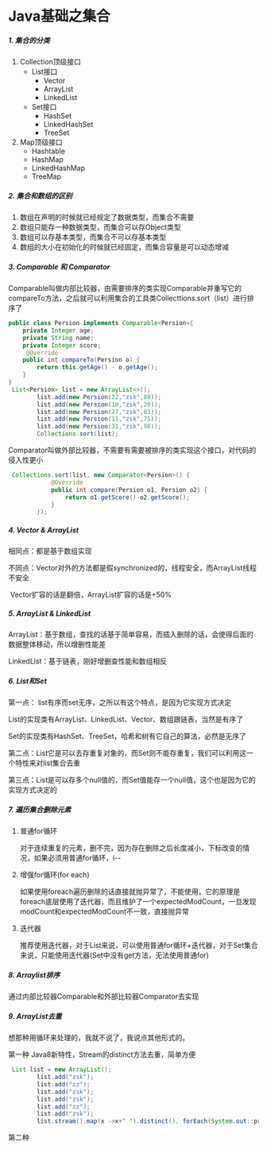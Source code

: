 # Java基础之集合

##### 1. 集合的分类

1. Collection顶级接口
   - List接口
     - Vector
     - ArrayList
     - LinkedList
   - Set接口
     - HashSet
     - LinkedHashSet
     - TreeSet
2. Map顶级接口
   - Hashtable
   - HashMap
   - LinkedHashMap
   - TreeMap

##### 2. 集合和数组的区别

1. 数组在声明的时候就已经规定了数据类型，而集合不需要
2. 数组只能存一种数据类型，而集合可以存Object类型
3. 数组可以存基本类型，而集合不可以存基本类型
4. 数组的大小在初始化的时候就已经固定，而集合容量是可以动态增减

##### 3. Comparable 和 Comparator

Comparable叫做内部比较器，由需要排序的类实现Comparable并重写它的compareTo方法，之后就可以利用集合的工具类Collecttions.sort（list）进行排序了

```` java
public class Persion implements Comparable<Persion>{
    private Integer age;
    private String name;
    private Integer score;
     @Override
    public int compareTo(Persion o) {
        return this.getAge() - o.getAge();
    }
}
 List<Persion> list = new ArrayList<>();
        list.add(new Persion(22,"zsk",89));
        list.add(new Persion(18,"zsk",20));
        list.add(new Persion(27,"zsk",83));
        list.add(new Persion(11,"zsk",75));
        list.add(new Persion(31,"zsk",98));
        Collections.sort(list);
````

Comparator叫做外部比较器，不需要有需要被排序的类实现这个接口，对代码的侵入性更小



```java
 Collections.sort(list, new Comparator<Persion>() {
            @Override
            public int compare(Persion o1, Persion o2) {
                return o1.getScore()-o2.getScore();
            }
        });
```

##### 4. Vector & ArrayList 

相同点：都是基于数组实现

不同点：Vector对外的方法都是假synchronized的，线程安全，而ArrayList线程不安全

​				Vector扩容的话是翻倍，ArrayList扩容的话是+50%

##### 5. ArrayList & LinkedList

ArrayList：基于数组，查找的话基于简单容易，而插入删除的话，会使得后面的数据整体移动，所以增删性能差

LinkedList：基于链表，刚好增删查性能和数组相反

##### 6. List和Set

第一点： list有序而set无序，之所以有这个特点，是因为它实现方式决定

List的实现类有ArrayList、LinkedList、Vector、数组跟链表，当然是有序了

Set的实现类有HashSet、TreeSet，哈希和树有它自己的算法，必然是无序了

第二点：List它是可以去存重复对象的，而Set则不能存重复，我们可以利用这一个特性来对list集合去重

第三点：List是可以存多个null值的，而Set值能存一个null值，这个也是因为它的实现方式决定的

##### 7. 遍历集合删除元素

1. 普通for循环

   对于连续重复的元素，删不完，因为存在删除之后长度减小，下标改变的情况，如果必须用普通for循环，i--

2. 增强for循环(for each)

   如果使用foreach遍历删除的话直接就抛异常了，不能使用，它的原理是foreach底层使用了迭代器，而且维护了一个expectedModCount，一旦发现modCount和expectedModCount不一致，直接抛异常

3. 迭代器

   推荐使用迭代器，对于List来说，可以使用普通for循环+迭代器，对于Set集合来说，只能使用迭代器(Set中没有get方法，无法使用普通for)

##### 8. Arraylist排序

通过内部比较器Comparable和外部比较器Comparator去实现

##### 9. ArrayList去重

想那种用循环来处理的，我就不说了，我说点其他形式的。

第一种 Java8新特性，Stream的distinct方法去重，简单方便

```java
 List list = new ArrayList();
        list.add("zsk");
        list.add("zz");
        list.add("zsk");
        list.add("zsk");
        list.add("zz");
        list.add("zsk");
        list.stream().map(x ->x+" ").distinct(). forEach(System.out::print);
```

第二种